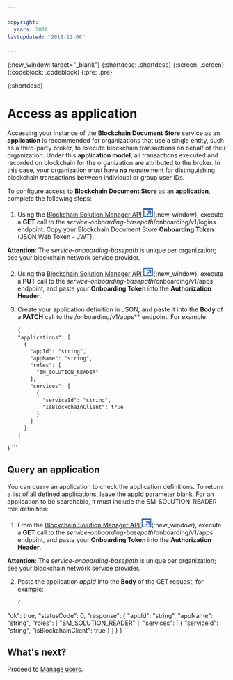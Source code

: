 ```yaml
---

copyright:
  years: 2018
lastupdated: "2018-12-06"

---
```


{:new_window: target="_blank"}
{:shortdesc: .shortdesc}
{:screen: .screen}
{:codeblock: .codeblock}
{:pre: .pre}

{:shortdesc}

# Access as application

Accessing your instance of the **Blockchain Document Store** service as an
**application** is recommended for organizations that use a single entity, such
as a third-party broker, to execute blockchain transactions on behalf of their
organization. Under this **application model**, all transactions executed and recorded on
blockchain for the organization are attributed to the broker. In this case,
your organization must have **no** requirement for distinguishing blockchain
transactions between individual or group user IDs.

To configure access to **Blockchain Document Store** as an **application**,
complete the following steps:

1.  Using the [Blockchain Solution Manager API ![External link icon](images/launch-glyph.svg "External link icon")](https://dev.pbsa-dev1.us-south.containers.mybluemix.net/onboarding/swagger/#/UI%20OAUTH%20Login%20Flow/get_v1_logins){:new_window}, execute a **GET** call to the  *service-onboarding-basepath*/onboarding/v1/logins endpoint. Copy your Blockchain Document Store **Onboarding Token** (JSON Web Token - JWT).

**Attention**: The *service-onboarding-basepath* is unique per organization; see your blockchain network service provider.  

2. Using the [Blockchain Solution Manager API ![External link icon](images/launch-glyph.svg "External link icon")](https://dev.pbsa-dev1.us-south.containers.mybluemix.net/onboarding/swagger/#/Apps/put_v1_apps){:new_window}, execute a **PUT** call to the *service-onboarding-basepath*/onboarding/v1/apps endpoint, and paste your **Onboarding Token** into the **Authorization Header**.

3. Create your application definition in JSON, and paste it into the **Body** of a **PATCH** call to the /onboarding/v1/apps** endpoint. For example:
    ```
    {
    "applications": [
      {
        "appId": "string",
        "appName": "string",
        "roles": [
          "SM_SOLUTION_READER"
        ],
        "services": [
          {
            "serviceId": "string",
            "isBlockchainClient": true
          }
        ]
      }
    ]
  }
    ```

## Query an application

You can query an application to check the application definitions. To return a list
of all defined applications, leave the appId parameter blank. For an application to
be searchable, it must include the SM_SOLUTION_READER role definition:

1. From the [Blockchain Solution Manager API ![External link icon](images/launch-glyph.svg "External link icon")](https://dev.pbsa-dev1.us-south.containers.mybluemix.net/onboarding/swagger/#/Apps/get_v1_apps){:new_window},
execute a **GET** call to the *service-onboarding-basepath*/onboarding/v1/apps endpoint, and paste your **Onboarding Token** into the **Authorization Header**.

**Attention**: The *service-onboarding-basepath* is unique per organization; see your blockchain network service provider.  

2. Paste the application *appId* into the **Body** of the GET request, for example:
    ```
    {
"ok": true,
"statusCode": 0,
"response": {
  "appId": "string",
  "appName": "string",
  "roles": [
    "SM_SOLUTION_READER"
  ],
  "services": [
    {
      "serviceId": "string",
      "isBlockchainClient": true
    }
  ]
}
}
    ```

## What's next?
Proceed to [Manage users](manage-users.html).
